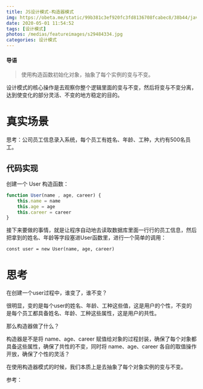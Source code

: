 ```yaml
---
title: JS设计模式-构造器模式
img: https://obeta.me/static/99b381c3ef920fc3fd8136708fcabec8/38b44/javascript.jpg
date: 2020-05-01 11:54:52
tags: [设计模式]
photos: /medias/featureimages/s29484334.jpg
categories: 设计模式
---
```


#### 导语
> 使用构造函数初始化对象，抽象了每个实例的变与不变。

<!--more-->

设计模式的核心操作是去观察你整个逻辑里面的变与不变，然后将变与不变分离，达到使变化的部分灵活、不变的地方稳定的目的。

# 真实场景

思考：公司员工信息录入系统，每个员工有姓名、年龄、工种，大约有500名员工。

##  代码实现

创建一个 User 构造函数：

```javascript
function User(name , age, career) {
    this.name = name
    this.age = age
    this.career = career 
}
```

接下来要做的事情，就是让程序自动地去读取数据库里面一行行的员工信息，然后把拿到的姓名、年龄等字段塞进User函数里，进行一个简单的调用：

```
const user = new User(name, age, career)
```

# 思考

在创建一个user过程中，谁变了，谁不变？

很明显，变的是每个user的姓名、年龄、工种这些值，这是用户的个性，不变的是每个员工都具备姓名、年龄、工种这些属性，这是用户的共性。

那么构造器做了什么？

构造器是不是将 name、age、career 赋值给对象的过程封装，确保了每个对象都具备这些属性，确保了共性的不变，同时将 name、age、career 各自的取值操作开放，确保了个性的灵活？

在使用构造器模式的时候，我们本质上是去抽象了每个对象实例的变与不变。

参考：

[JavaScript 设计模式核⼼原理与应⽤实践}]: https://juejin.im/book/5c70fc83518825428d7f9dfb/section/5c83d672e51d454e78524555
